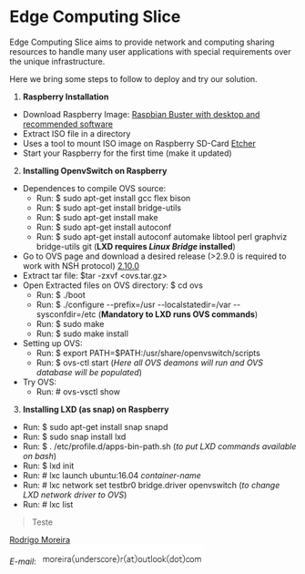 # Edge Computing Slice
Edge Computing Slice aims to provide network and computing sharing resources to handle many user applications with special requirements over the unique infrastructure.

Here we bring some steps to follow to deploy and try our solution.

1. **Raspberry Installation**

* Download Raspberry Image: [Raspbian Buster with desktop and recommended software](https://www.balena.io/etcher/)
* Extract ISO file in a directory
* Uses a tool to mount ISO image on Raspberry SD-Card [Etcher](https://www.balena.io/etcher/)
* Start your Raspberry for the first time (make it updated)

2. **Installing OpenvSwitch on Raspberry**
* Dependences to compile OVS source:
  * Run: $ sudo apt-get install gcc flex bison
  * Run: $ sudo apt-get install bridge-utils
  * Run: $ sudo apt-get install make
  * Run: $ sudo apt-get install autoconf
  * Run: $ sudo apt-get install autoconf automake libtool perl graphviz bridge-utils git (**LXD requires _Linux Bridge_ installed**)
* Go to OVS page and download a desired release (>2.9.0 is required to work with NSH protocol) [2.10.0](https://www.openvswitch.org/releases/openvswitch-2.10.0.tar.gz)
* Extract tar file: $tar -zxvf <ovs.tar.gz>
* Open Extracted files on OVS directory: $ cd ovs
  * Run: $ ./boot
  * Run: $ ./configure --prefix=/usr --localstatedir=/var --sysconfdir=/etc (**Mandatory to LXD runs OVS commands**)
  * Run: $ sudo make
  * Run: $ sudo make install
* Setting up OVS:
  * Run: $ export PATH=$PATH:/usr/share/openvswitch/scripts
  * Run: $ ovs-ctl start (_Here all OVS deamons will run and OVS database will be populated_)
* Try OVS:
  * Run: # ovs-vsctl show

3. **Installing LXD (as snap) on Raspberry**
* Run: $ sudo apt-get install snap snapd
* Run: $ sudo snap install lxd
* Run: $ . /etc/profile.d/apps-bin-path.sh (_to put LXD commands available on bash_)
* Run: $ lxd init
* Run: # lxc launch ubuntu:16.04 _container-name_
* Run: # lxc network set testbr0 bridge.driver openvswitch (_to change LXD network driver to OVS_)
* Run: # lxc list

> Teste

[Rodrigo Moreira](http://twitter.com/moreira_r) \
*E-mail*:
![alt text](https://github.com/romoreira/EdgeComputingSlice/blob/master/mail.PNG)


